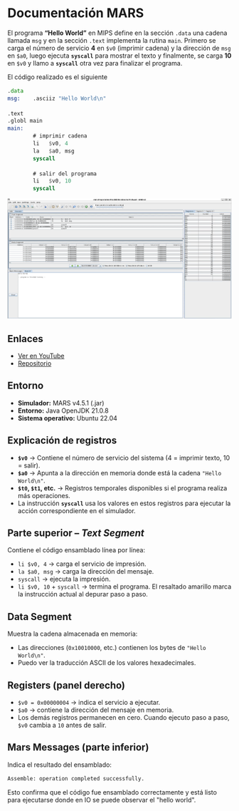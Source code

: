 # Documentación MARS

El programa **“Hello World”** en MIPS define en la sección `.data` una cadena llamada `msg` y en la sección `.text` implementa la rutina `main`. Primero se carga el número de servicio **4** en `$v0` (imprimir cadena) y la dirección de `msg` en `$a0`, luego ejecuta **`syscall`** para mostrar el texto y finalmente, se carga **10** en `$v0` y llamo a **`syscall`** otra vez para finalizar el programa.

El código realizado es el siguiente

```asm
.data
msg:    .asciiz "Hello World\n"

.text
.globl main
main:
        # imprimir cadena
        li   $v0, 4
        la   $a0, msg
        syscall

        # salir del programa
        li   $v0, 10
        syscall
```

![Ejecución del programa](../images/ejecucion_mars.png)

## Enlaces

- [Ver en YouTube](https://youtu.be/s4NPwxSC9r8)
- [Repositorio](https://github.com/JosueSay/MarsDocs)

## Entorno

- **Simulador:** MARS v4.5.1 (.jar)
- **Entorno:** Java OpenJDK 21.0.8
- **Sistema operativo:** Ubuntu 22.04

## Explicación de registros

- **`$v0`** → Contiene el número de servicio del sistema (4 = imprimir texto, 10 = salir).
- **`$a0`** → Apunta a la dirección en memoria donde está la cadena `"Hello World\n"`.
- **`$t0`, `$t1`, etc.** → Registros temporales disponibles si el programa realiza más operaciones.
- La instrucción **`syscall`** usa los valores en estos registros para ejecutar la acción correspondiente en el simulador.

## Parte superior – *Text Segment*

Contiene el código ensamblado línea por línea:

- `li $v0, 4` → carga el servicio de impresión.
- `la $a0, msg` → carga la dirección del mensaje.
- `syscall` → ejecuta la impresión.
- `li $v0, 10` + `syscall` → termina el programa.
  El resaltado amarillo marca la instrucción actual al depurar paso a paso.

## Data Segment

Muestra la cadena almacenada en memoria:

- Las direcciones (`0x10010000`, etc.) contienen los bytes de `"Hello World\n"`.
- Puedo ver la traducción ASCII de los valores hexadecimales.

## Registers (panel derecho)

- `$v0 = 0x00000004` → indica el servicio a ejecutar.
- `$a0` → contiene la dirección del mensaje en memoria.
- Los demás registros permanecen en cero.
  Cuando ejecuto paso a paso, `$v0` cambia a `10` antes de salir.

## Mars Messages (parte inferior)

Indica el resultado del ensamblado:

```bash
Assemble: operation completed successfully.
```

Esto confirma que el código fue ensamblado correctamente y está listo para ejecutarse donde en IO se puede observar el "hello world".
